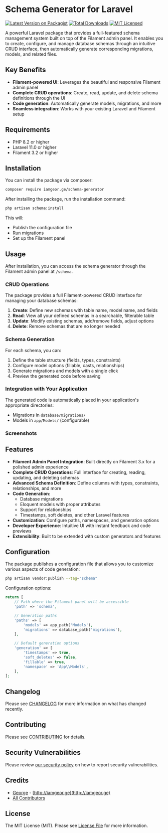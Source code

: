 # Schema Generator for Laravel

[![Latest Version on Packagist](https://img.shields.io/packagist/v/iamgeor.ge/schema-generator.svg?style=flat-square)](https://packagist.org/packages/iamgeor.ge/schema-generator)
[![Total Downloads](https://img.shields.io/packagist/dt/iamgeor.ge/schema-generator.svg?style=flat-square)](https://packagist.org/packages/iamgeor.ge/schema-generator)
[![MIT Licensed](https://img.shields.io/badge/license-MIT-brightgreen.svg?style=flat-square)](LICENSE.md)

A powerful Laravel package that provides a full-featured schema management system built on top of the Filament admin panel. It enables you to create, configure, and manage database schemas through an intuitive CRUD interface, then automatically generate corresponding migrations, models, and related files.

## Key Benefits

- **Filament-powered UI**: Leverages the beautiful and responsive Filament admin panel
- **Complete CRUD operations**: Create, read, update, and delete schema definitions through the UI
- **Code generation**: Automatically generate models, migrations, and more
- **Seamless integration**: Works with your existing Laravel and Filament setup

## Requirements

- PHP 8.2 or higher
- Laravel 11.0 or higher
- Filament 3.2 or higher

## Installation

You can install the package via composer:

```bash
composer require iamgeor.ge/schema-generator
```

After installing the package, run the installation command:

```bash
php artisan schema:install
```

This will:

- Publish the configuration file
- Run migrations
- Set up the Filament panel

## Usage

After installation, you can access the schema generator through the Filament admin panel at `/schema`.

### CRUD Operations

The package provides a full Filament-powered CRUD interface for managing your database schemas:

1. **Create**: Define new schemas with table name, model name, and fields
2. **Read**: View all your defined schemas in a searchable, filterable table
3. **Update**: Modify existing schemas, add/remove fields, adjust options
4. **Delete**: Remove schemas that are no longer needed

### Schema Generation

For each schema, you can:

1. Define the table structure (fields, types, constraints)
2. Configure model options (fillable, casts, relationships)
3. Generate migrations and models with a single click
4. Preview the generated code before saving

### Integration with Your Application

The generated code is automatically placed in your application's appropriate directories:

- Migrations in `database/migrations/`
- Models in `app/Models/` (configurable)

### Screenshots

[//]: # "Add some screenshots here when available"

## Features

- **Filament Admin Panel Integration**: Built directly on Filament 3.x for a polished admin experience
- **Complete CRUD Operations**: Full interface for creating, reading, updating, and deleting schemas
- **Advanced Schema Definition**: Define columns with types, constraints, relationships, and more
- **Code Generation**:
  - Database migrations
  - Eloquent models with proper attributes
  - Support for relationships
  - Timestamps, soft deletes, and other Laravel features
- **Customization**: Configure paths, namespaces, and generation options
- **Developer Experience**: Intuitive UI with instant feedback and code previews
- **Extensibility**: Built to be extended with custom generators and features

## Configuration

The package publishes a configuration file that allows you to customize various aspects of code generation:

```bash
php artisan vendor:publish --tag="schema"
```

Configuration options:

```php
return [
    // Path where the Filament panel will be accessible
    'path' => 'schema',

    // Generation paths
    'paths' => [
        'models' => app_path('Models'),
        'migrations' => database_path('migrations'),
    ],

    // Default generation options
    'generation' => [
        'timestamps' => true,
        'soft_deletes' => false,
        'fillable' => true,
        'namespace' => 'App\\Models',
    ],
];
```

## Changelog

Please see [CHANGELOG](CHANGELOG.md) for more information on what has changed recently.

## Contributing

Please see [CONTRIBUTING](CONTRIBUTING.md) for details.

## Security Vulnerabilities

Please review [our security policy](../../security/policy) on how to report security vulnerabilities.

## Credits

- [George](https://github.com/iamgeorge-ge) - [http://iamgeor.ge](http://iamgeor.ge)
- [All Contributors](../../contributors)

## License

The MIT License (MIT). Please see [License File](LICENSE.md) for more information.
